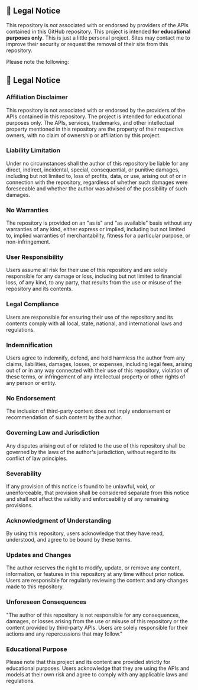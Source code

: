 ## 📜 Legal Notice

This repository is _not_ associated with or endorsed by providers of the APIs contained in this GitHub repository. This project is intended **for educational purposes only**. This is just a little personal project. Sites may contact me to improve their security or request the removal of their site from this repository.

Please note the following:

## 📜 Legal Notice

### **Affiliation Disclaimer**
This repository is not associated with or endorsed by the providers of the APIs contained in this repository. The project is intended for educational purposes only. The APIs, services, trademarks, and other intellectual property mentioned in this repository are the property of their respective owners, with no claim of ownership or affiliation by this project.

### **Liability Limitation**
Under no circumstances shall the author of this repository be liable for any direct, indirect, incidental, special, consequential, or punitive damages, including but not limited to, loss of profits, data, or use, arising out of or in connection with the repository, regardless of whether such damages were foreseeable and whether the author was advised of the possibility of such damages.

### **No Warranties**
The repository is provided on an "as is" and "as available" basis without any warranties of any kind, either express or implied, including but not limited to, implied warranties of merchantability, fitness for a particular purpose, or non-infringement.

### **User Responsibility**
Users assume all risk for their use of this repository and are solely responsible for any damage or loss, including but not limited to financial loss, of any kind, to any party, that results from the use or misuse of the repository and its contents.

### **Legal Compliance**
Users are responsible for ensuring their use of the repository and its contents comply with all local, state, national, and international laws and regulations.

### **Indemnification**
Users agree to indemnify, defend, and hold harmless the author from any claims, liabilities, damages, losses, or expenses, including legal fees, arising out of or in any way connected with their use of this repository, violation of these terms, or infringement of any intellectual property or other rights of any person or entity.

### **No Endorsement**
The inclusion of third-party content does not imply endorsement or recommendation of such content by the author.

### **Governing Law and Jurisdiction**
Any disputes arising out of or related to the use of this repository shall be governed by the laws of the author's jurisdiction, without regard to its conflict of law principles.

### **Severability**
If any provision of this notice is found to be unlawful, void, or unenforceable, that provision shall be considered separate from this notice and shall not affect the validity and enforceability of any remaining provisions.

### **Acknowledgment of Understanding**
By using this repository, users acknowledge that they have read, understood, and agree to be bound by these terms.

### **Updates and Changes**
The author reserves the right to modify, update, or remove any content, information, or features in this repository at any time without prior notice. Users are responsible for regularly reviewing the content and any changes made to this repository.

### **Unforeseen Consequences**
"The author of this repository is not responsible for any consequences, damages, or losses arising from the use or misuse of this repository or the content provided by third-party APIs. Users are solely responsible for their actions and any repercussions that may follow."
### **Educational Purpose**
Please note that this project and its content are provided strictly for educational purposes. Users acknowledge that they are using the APIs and models at their own risk and agree to comply with any applicable laws and regulations.
